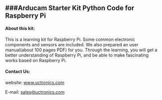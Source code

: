 ###Arducam Starter Kit Python Code for Raspberry Pi
-----------------------------------------------------------------------------

#### About this kit:
This is a learning kit for Raspberry Pi. Some common electronic components and sensors are included. We also prepared an user manual(about 100 pages PDF) for you. Through the learning, you will get a better understanding of Raspberry Pi, and be able to make fascinating works based on Raspberry Pi.

#### Contact Us: 
website:
	www.uctronics.com

E-mail:
	sales@uctronics.com
